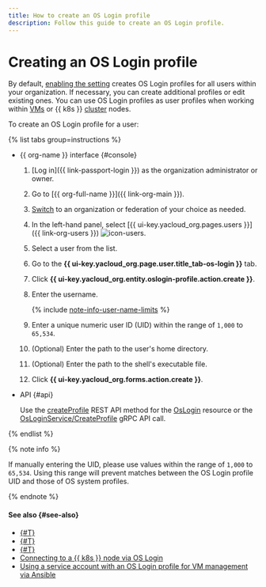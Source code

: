 ```yaml
---
title: How to create an OS Login profile
description: Follow this guide to create an OS Login profile.
---
```


# Creating an OS Login profile

By default, [enabling the setting](./os-login-access.md) creates OS Login profiles for all users within your organization. If necessary, you can create additional profiles or edit existing ones. You can use OS Login profiles as user profiles when working within [VMs](../../compute/concepts/vm.md) or {{ k8s }} [cluster](../../managed-kubernetes/concepts/index.md#kubernetes-cluster) nodes.

To create an OS Login profile for a user:

{% list tabs group=instructions %}

- {{ org-name }} interface {#console}

  1. [Log in]({{ link-passport-login }}) as the organization administrator or owner.
  1. Go to [{{ org-full-name }}]({{ link-org-main }}).
  1. [Switch](./manage-organizations.md#switch-to-another-org) to an organization or federation of your choice as needed.
  1. In the left-hand panel, select [{{ ui-key.yacloud_org.pages.users }}]({{ link-org-users }}) ![icon-users](../../_assets/console-icons/person.svg).
  1. Select a user from the list.
  1. Go to the **{{ ui-key.yacloud_org.page.user.title_tab-os-login }}** tab.
  1. Click **{{ ui-key.yacloud_org.entity.oslogin-profile.action.create }}**.
  1. Enter the username.

      {% include [note-info-user-name-limits](../../_includes/organization/note-info-user-name-limits.md) %}

  1. Enter a unique numeric user ID (UID) within the range of `1,000` to `65,534`.
  1. (Optional) Enter the path to the user's home directory.
  1. (Optional) Enter the path to the shell's executable file.
  1. Click **{{ ui-key.yacloud_org.forms.action.create }}**.

- API {#api}

  Use the [createProfile](../../organization/api-ref/OsLogin/createProfile.md) REST API method for the [OsLogin](../../organization/api-ref/OsLogin/index.md) resource or the [OsLoginService/CreateProfile](../../organization/api-ref/grpc/os_login_service.md#CreateProfile) gRPC API call.

{% endlist %}

{% note info %}

If manually entering the UID, please use values within the range of `1,000` to `65,534`. Using this range will prevent matches between the OS Login profile UID and those of OS system profiles.

{% endnote %}

#### See also {#see-also}

* [{#T}](../operations/os-login-access.md)
* [{#T}](../operations/add-ssh.md)
* [{#T}](../../compute/operations/vm-connect/os-login.md)
* [Connecting to a {{ k8s }} node via OS Login](../../managed-kubernetes/operations/node-connect-oslogin.md)
* [Using a service account with an OS Login profile for VM management via Ansible](../tutorials/sa-oslogin-ansible.md)